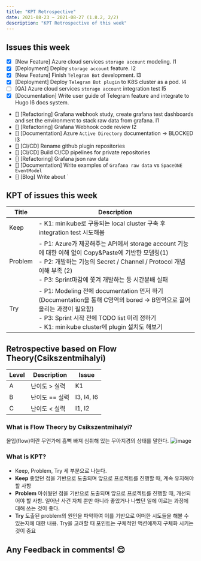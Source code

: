 ```yaml
---
title: "KPT Retrospective" 
date: 2021-08-23 ~ 2021-08-27 (1.8.2, 2/2)
description: "KPT Retrospective of this week"
---
```


## Issues this week
- [x] [New Feature] Azure cloud services `storage account` modeling. I1
- [x] [Deployment] Deploy `storage account` feature. I2
- [x] [New Feature] Finish `Telegram Bot` development. I3
- [x] [Deployment] Deploy `Telegram Bot plugin` to K8S cluster as a pod. I4
- [ ] [QA] Azure cloud services `storage account` integration test I5
- [x] [Documentation] Write user guide of Telegram feature and integrate to Hugo I6 docs system.

- [] [Refactoring] Grafana webhook study, create grafana test dashboards and set the environment to stack raw data from grafana. I1
- [] [Refactoring] Grafana Webhook code review I2
- [] [Documentation] Azure `Active Directory` documentation -> BLOCKED I3
- [] [CI/CD] Rename github plugin repositories
- [] [CI/CD] Build CI/CD pipelines for private repositories
- [] [Refactoring] Grafana json raw data 
- [] [Documentation] Write examples of `Grafana raw data` vs `SpaceONE EventModel`
- [] [Blog] Write about `<prometheus queries and grafana alert systems>

## KPT of issues this week
|Title|Description|
|-----|------------------|
|Keep|- K1: minikube로 구동되는 local cluster 구축 후 integration test 시도해봄 |
|Problem|- P1: Azure가 제공해주는 API에서 storage account 기능에 대한 이해 없이 Copy&Paste에 기반한 모델링(1) <br> - P2: 개발하는 기능의 Secret / Channel / Protocol 개념 이해 부족 (2)<br> - P3: Sprint마감에 쫓겨 개발하는 등 시간분배 실패|
|Try|- P1: Modeling 전에 documentation 먼저 하기 (Documentation을 통해 C영역의 bored -> B영역으로 끌어올리는 과정이 필요함) <br> - P3: Sprint 시작 전에 TODO list 미리 정하기<br> - K1: minikube cluster에 plugin 설치도 해보기<br>|

## Retrospective based on Flow Theory(Csikszentmihalyi)
|Level|Description|Issue|
|-----|-------|------|
|A|난이도 > 실력|K1|
|B|난이도 =\= 실력|I3, I4, I6|
|C|난이도 < 실력|I1, I2|

### What is Flow Theory by Csikszentmihalyi?
몰입(flow)이란 무언가에 흠뻑 빠져 심취해 있는 무아지경의 상태를 말한다. 
![image](https://user-images.githubusercontent.com/25656426/129442292-ba926ff9-1886-4434-b432-c6c4f091bb6a.png)


### What is KPT?
- Keep, Problem, Try 세 부분으로 나눈다.
- **Keep**
좋았던 점을 기반으로 도출되며 앞으로 프로젝트를 진행할 때, 계속 유지해야할 사항
- **Problem**
아쉬웠던 점을 기반으로 도출되며 앞으로 프로젝트를 진행할 때, 개선되어야 할 사항.
일어난 사건 자체 뿐만 아니라 좋았거나 나빴던 일에 이르는 과정에 대해 쓰는 것이 좋다.
- **Try**
도출된 problem의 원인을 파악하여 이를 기반으로 어떠한 시도들을 해볼 수 있는지에 대한 내용.
Try을 고려할 때 포인트는 구체적인 액션에까지 구체화 시키는 것이 중요

## Any Feedback in comments! 😊
